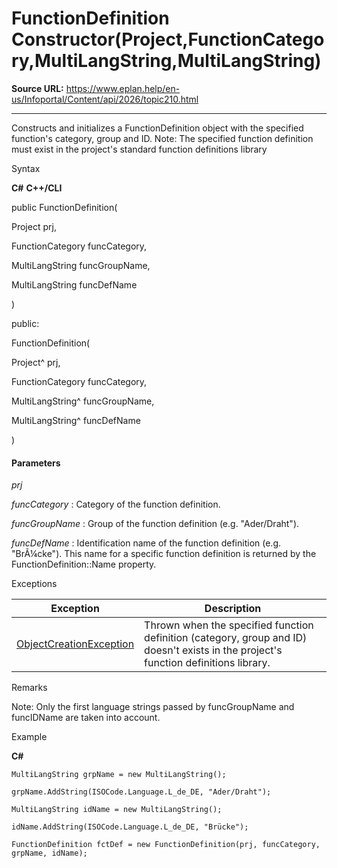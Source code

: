 # FunctionDefinition Constructor(Project,FunctionCategory,MultiLangString,MultiLangString)

**Source URL:** https://www.eplan.help/en-us/Infoportal/Content/api/2026/topic210.html

---

Constructs and initializes a FunctionDefinition object with the specified function's category, group and ID. Note: The specified function definition must exist in the project's standard function definitions library

Syntax

**C#**
**C++/CLI**


public FunctionDefinition( 

   Project prj,

   FunctionCategory funcCategory,

   MultiLangString funcGroupName,

   MultiLangString funcDefName

)

public:

FunctionDefinition( 

   Project^ prj,

   FunctionCategory funcCategory,

   MultiLangString^ funcGroupName,

   MultiLangString^ funcDefName

)


#### Parameters

*prj*


*funcCategory*
:   Category of the function definition.

*funcGroupName*
:   Group of the function definition (e.g. "Ader/Draht").

*funcDefName*
:   Identification name of the function definition (e.g. "BrÃ¼cke"). This name for a specific function definition is returned by the FunctionDefinition::Name property.

Exceptions

| Exception | Description |
| --- | --- |
| [ObjectCreationException](Eplan.EplApi.DataModelu~Eplan.EplApi.DataModel.ObjectCreationException.html) | Thrown when the specified function definition (category, group and ID) doesn't exists in the project's function definitions library. |

Remarks

Note: Only the first language strings passed by funcGroupName and funcIDName are taken into account.

Example

**C#**

```
MultiLangString grpName = new MultiLangString();

grpName.AddString(ISOCode.Language.L_de_DE, "Ader/Draht");

MultiLangString idName = new MultiLangString();

idName.AddString(ISOCode.Language.L_de_DE, "Brücke");

FunctionDefinition fctDef = new FunctionDefinition(prj, funcCategory, grpName, idName);
```
